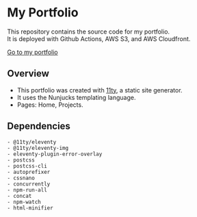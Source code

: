 # My Portfolio
This repository contains the source code for my portfolio.  
It is deployed with Github Actions, AWS S3, and AWS Cloudfront.

[Go to my portfolio](https://fbcamero.com/)

## Overview
- This portfolio was created with [11ty](https://www.11ty.dev/), a static site generator. 
- It uses the Nunjucks templating language. 
- Pages: Home, Projects.  

## Dependencies
    - @11ty/eleventy
    - @11ty/eleventy-img
    - eleventy-plugin-error-overlay
    - postcss
    - postcss-cli
    - autoprefixer
    - cssnano
    - concurrently
    - npm-run-all
    - concat
    - npm-watch
    - html-minifier